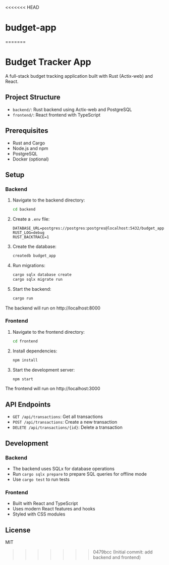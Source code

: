 <<<<<<< HEAD
# budget-app
=======
# Budget Tracker App

A full-stack budget tracking application built with Rust (Actix-web) and React.

## Project Structure

- `backend/`: Rust backend using Actix-web and PostgreSQL
- `frontend/`: React frontend with TypeScript

## Prerequisites

- Rust and Cargo
- Node.js and npm
- PostgreSQL
- Docker (optional)

## Setup

### Backend

1. Navigate to the backend directory:
   ```bash
   cd backend
   ```

2. Create a `.env` file:
   ```
   DATABASE_URL=postgres://postgres:postgres@localhost:5432/budget_app
   RUST_LOG=debug
   RUST_BACKTRACE=1
   ```

3. Create the database:
   ```bash
   createdb budget_app
   ```

4. Run migrations:
   ```bash
   cargo sqlx database create
   cargo sqlx migrate run
   ```

5. Start the backend:
   ```bash
   cargo run
   ```

The backend will run on http://localhost:8000

### Frontend

1. Navigate to the frontend directory:
   ```bash
   cd frontend
   ```

2. Install dependencies:
   ```bash
   npm install
   ```

3. Start the development server:
   ```bash
   npm start
   ```

The frontend will run on http://localhost:3000

## API Endpoints

- `GET /api/transactions`: Get all transactions
- `POST /api/transactions`: Create a new transaction
- `DELETE /api/transactions/{id}`: Delete a transaction

## Development

### Backend

- The backend uses SQLx for database operations
- Run `cargo sqlx prepare` to prepare SQL queries for offline mode
- Use `cargo test` to run tests

### Frontend

- Built with React and TypeScript
- Uses modern React features and hooks
- Styled with CSS modules

## License

MIT 
>>>>>>> 0479bcc (Initial commit: add backend and frontend)
